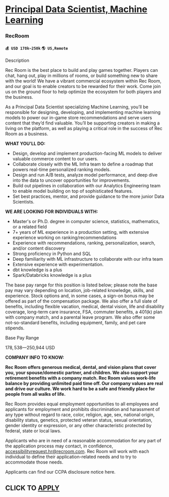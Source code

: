 # [Principal Data Scientist, Machine Learning](https://www.remotewlb.com/apply/principal-data-scientist-machine-learning)  
### RecRoom  
#### `💰 USD 178k~250k` `🌎 US,Remote`  

Description

Rec Room is the best place to build and play games together. Players can chat, hang out, play in millions of rooms, or build something new to share with the world! We have a vibrant commercial ecosystem within Rec Room, and our goal is to enable creators to be rewarded for their work. Come join us on the ground floor to help optimize the ecosystem for both players and the business.

As a Principal Data Scientist specializing Machine Learning, you’ll be responsible for designing, developing, and implementing machine learning models to power our in-game store recommendations and serve users content that they’d find valuable. You’ll be supporting creators in making a living on the platform, as well as playing a critical role in the success of Rec Room as a business.

**WHAT YOU'LL DO:**

  * Design, develop and implement production-facing ML models to deliver valuable commerce content to our users.
  * Collaborate closely with the ML Infra team to define a roadmap that powers real-time personalized ranking models.
  * Design and run A/B tests, analyze model performance, and deep dive into the data to uncover opportunities for improvements.
  * Build out pipelines in collaboration with our Analytics Engineering team to enable model building on top of sophisticated features.
  * Set best practices, mentor, and provide guidance to the more junior Data Scientists.

**WE ARE LOOKING FOR INDIVIDUALS WITH:**

  * Master's or Ph.D. degree in computer science, statistics, mathematics, or a related field
  * 7+ years of ML experience in a production setting, with extensive experience working on ranking/recommendations
  * Experience with recommendations, ranking, personalization, search, and/or content discovery
  * Strong proficiency in Python and SQL
  * Deep familiarity with ML infrastructure to collaborate with our infra team
  * Extensive experience with experimentation.
  * dbt knowledge is a plus
  * Spark/Databricks knowledge is a plus

The base pay range for this position is listed below; please note the base pay may vary depending on location, job-related knowledge, skills, and experience. Stock options and, in some cases, a sign-on bonus may be offered as part of the compensation package. We also offer a full slate of benefits, including flexible vacation, medical, dental vision, life and disability coverage, long-term care insurance, FSA, commuter benefits, a 401(k) plan with company match, and a parental leave program. We also offer some not-so-standard benefits, including equipment, family, and pet care stipends.

Base Pay Range

$178,538—$250,944 USD

 **COMPANY INFO TO KNOW:**

**Rec Room offers generous medical, dental, and vision plans that cover you, your spouse/domestic partner, and children. We also support your retirement benefits with a company match. Rec Room values work-life balance by providing unlimited paid time off. Our company values are real and drive our culture. We work hard to be a safe and friendly place for people from all walks of life.**

Rec Room provides equal employment opportunities to all employees and applicants for employment and prohibits discrimination and harassment of any type without regard to race, color, religion, age, sex, national origin, disability status, genetics, protected veteran status, sexual orientation, gender identity or expression, or any other characteristic protected by federal, state or local laws.

Applicants who are in need of a reasonable accommodation for any part of the application process may contact, in confidence, accessibilityrequest.hr@recroom.com. Rec Room will work with each individual to define their application-related needs and to try to accommodate those needs.

Applicants can find our CCPA disclosure notice here.

  
## CLICK TO [APPLY](https://www.remotewlb.com/apply/principal-data-scientist-machine-learning)

